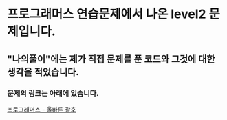# 프로그래머스 연습문제에서 나온 level2 문제입니다.
## "나의풀이"에는 제가 직접 문제를 푼 코드와 그것에 대한 생각을 적었습니다.
### 문제의 링크는 아래에 있습니다.
<a href="https://programmers.co.kr/learn/courses/30/lessons/12909" target="_blank">프로그래머스 - 올바른 괄호</a>
